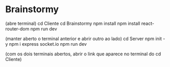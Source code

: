# Brainstormy

(abre terminal)
cd Cliente
cd Brainstormy
npm install
npm install react-router-dom
npm run dev

(manter aberto o terminal anterior e abrir outro ao lado)
cd Server
npm init - y
npm i express socket.io
npm run dev

(com os dois terminais abertos, abrir o link que aparece no terminal do cd Cliente)
